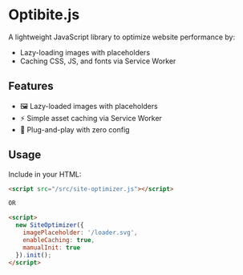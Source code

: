 # Optibite.js

A lightweight JavaScript library to optimize website performance by:

- Lazy-loading images with placeholders
- Caching CSS, JS, and fonts via Service Worker

## Features

- 🖼 Lazy-loaded images with placeholders
- ⚡ Simple asset caching via Service Worker
- 🚀 Plug-and-play with zero config

## Usage

Include in your HTML:

```html
<script src="/src/site-optimizer.js"></script>

OR

<script>
  new SiteOptimizer({
    imagePlaceholder: '/loader.svg',
    enableCaching: true,
    manualInit: true
  }).init();
</script>
